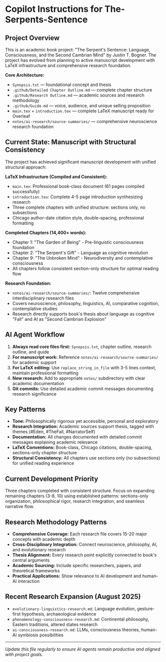 

# Copilot Instructions for The-Serpents-Sentence

## Project Overview
This is an academic book project: "The Serpent's Sentence: Language, Consciousness, and the Second Cambrian Mind" by Justin T. Bogner. The project has evolved from planning to active manuscript development with LaTeX infrastructure and comprehensive research foundation.

**Core Architecture:**
- `Synopsis.txt` — foundational concept and thesis
- `.github/Detailed Chapter Outline.md` — complete chapter structure
- `.github/Research Outline.md` — academic sources and research methodology  
- `.github/Guide.md` — voice, audience, and unique selling proposition
- `main.tex` + `introduction.tex` — complete LaTeX manuscript ready for Overleaf
- `notes/ai-research/source-summaries/` — comprehensive neuroscience research foundation

## Current State: Manuscript with Structural Consistency
The project has achieved significant manuscript development with unified structural approach:

**LaTeX Infrastructure (Compiled and Consistent):**
- `main.tex`: Professional book-class document (61 pages compiled successfully)
- `introduction.tex`: Complete 4-5 page introduction synthesizing research
- Three complete chapters with unified structure: sections only, no subsections
- Chicago author-date citation style, double-spacing, professional formatting

**Completed Chapters (14,400+ words):**
- Chapter 1: "The Garden of Being" - Pre-linguistic consciousness foundation
- Chapter 2: "The Serpent's Gift" - Language as cognitive revolution  
- Chapter 9: "The Unbroken Mind" - Neurodiversity and contemplative consciousness
- All chapters follow consistent section-only structure for optimal reading flow

**Research Foundation:**
- `notes/ai-research/source-summaries/`: Twelve comprehensive interdisciplinary research files
- Covers neuroscience, philosophy, linguistics, AI, comparative cognition, contemplative studies
- Research directly supports book's thesis about language as cognitive "Fall" and AI as "Second Cambrian Explosion"

## AI Agent Workflow
1. **Always read core files first:** `Synopsis.txt`, chapter outline, research outline, and guide
2. **For manuscript work:** Reference `notes/ai-research/source-summaries/` for academic support
3. **For LaTeX editing:** Use `replace_string_in_file` with 3-5 lines context, maintain professional formatting
4. **New research:** Add to appropriate `notes/` subdirectory with clear academic documentation
5. **Git commits:** Use detailed academic commit messages documenting research significance

## Key Patterns
- **Tone:** Philosophically rigorous yet accessible, personal and exploratory
- **Research Integration:** Academic sources support thesis, tagged with themes (#Eden, #TheFall, #NarratorSelf)
- **Documentation:** All changes documented with detailed commit messages explaining academic relevance
- **LaTeX Conventions:** Book-class, Chicago citations, double-spacing, sections-only chapter structure
- **Structural Consistency:** All chapters use sections only (no subsections) for unified reading experience

## Current Development Priority
Three chapters completed with consistent structure. Focus on expanding remaining chapters (3-8, 10) using established patterns: sections-only organization, philosophical rigor, research integration, and seamless narrative flow.

## Research Methodology Patterns
- **Comprehensive Coverage:** Each research file covers 15-20 major concepts with academic depth
- **Cross-Disciplinary Integration:** Connect neuroscience, philosophy, AI, and evolutionary research
- **Thesis Alignment:** Every research point explicitly connected to book's central arguments
- **Academic Sourcing:** Include specific researchers, papers, and theoretical frameworks
- **Practical Applications:** Show relevance to AI development and human-AI interaction

## Recent Research Expansion (August 2025)
- `evolutionary-linguistics-research.md`: Language evolution, gesture-first hypothesis, archaeological evidence
- `phenomenology-consciousness-research.md`: Continental philosophy, Eastern traditions, altered states research  
- `ai-consciousness-research.md`: LLMs, consciousness theories, human-AI symbiosis possibilities

---
*Update this file regularly to ensure AI agents remain productive and aligned with project goals.*
